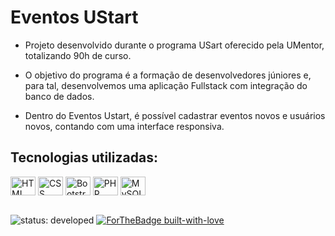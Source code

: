 # Eventos UStart

* Projeto desenvolvido durante o programa USart oferecido pela UMentor, totalizando 90h de curso.

* O objetivo do programa é a formação de desenvolvedores júniores e, para tal, desenvolvemos uma aplicação Fullstack com integração do banco de dados.

* Dentro do Eventos Ustart, é possível cadastrar eventos novos e usuários novos, contando com uma interface responsiva.

## Tecnologias utilizadas:

<div style="display: inline_block">
  <img align="center" alt="HTML" height="30" width="40" src="https://cdn.jsdelivr.net/gh/devicons/devicon/icons/html5/html5-original.svg" />
  <img align="center" alt="CSS" height="30" width="40" src="https://cdn.jsdelivr.net/gh/devicons/devicon/icons/css3/css3-original.svg" />
  <img align="center" alt="Bootstrap" height="30" width="40" src="https://cdn.jsdelivr.net/gh/devicons/devicon/icons/bootstrap/bootstrap-original.svg" />
  <img align="center" alt="PHP" height="30" width="40" src="https://cdn.jsdelivr.net/gh/devicons/devicon/icons/php/php-original.svg" />
  <img align="center" alt="MySQL" height="30" width="40" src="https://cdn.jsdelivr.net/gh/devicons/devicon/icons/mysql/mysql-original.svg" />
</div><br>

![status: developed](https://user-images.githubusercontent.com/101363952/208726040-3bc19cfe-ede8-4a19-929e-f330e24aeea7.svg)
[![ForTheBadge built-with-love](http://ForTheBadge.com/images/badges/built-with-love.svg)](https://GitHub.com/Naereen/)

